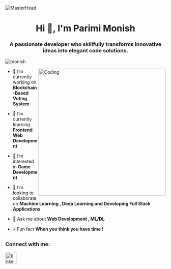 ![MasterHead](https://user-images.githubusercontent.com/74038190/225813708-98b745f2-7d22-48cf-9150-083f1b00d6c9.gif)
<h1 align="center">Hi 👋, I'm Parimi Monish</h1>
<h3 align="center">A passionate developer who skillfully transforms innovative ideas into elegant code solutions.</h3>

<p align="left"> <img src="https://komarev.com/ghpvc/?username=leerish&label=Profile%20views&color=0e75b6&style=flat" alt="monish" /> </p>


<img align="right" alt="Coding" width="400" src="https://media.tenor.com/YZPnGuPeZv8AAAAd/coding.gif">

- 🔭 I’m currently working on **Blockchain-Based Voting System** 

- 🌱 I’m currently learning **Frontend Web Development**

- 👀 I’m interested in **Game Development**

- 👯 I’m looking to collaborate on **Machine Learning , Deep Learning and Developing Full Stack Applications**

- 💬 Ask me about **Web Development , ML/DL**

- ⚡ Fun fact **When you think you have time !**



<h3 align="left">Connect with me:</h3>
<p align="left">
<div align="left">
  <img src="https://img.shields.io/static/v1?message=LinkedIn&logo=linkedin&label=&color=0077B5&logoColor=white&labelColor=&style=for-the-badge" height="35" alt="linkedin logo"  />
</div>
</p>

<!---
monish-parimi/monish-parimi is a ✨ special ✨ repository because its `README.md` (this file) appears on your GitHub profile.
You can click the Preview link to take a look at your changes.
--->

<!--
- 👀 I’m interested in ...
- 🌱 I’m currently learning ...
- 💞️ I’m looking to collaborate on ...
- 📫 How to reach me ...
- 😄 Pronouns: ...
- ⚡ Fun fact: ...
- 👨‍💻 My Website [https://portfolio-website-off.vercel.app/](https://portfolio-website-off.vercel.app/)
-->
